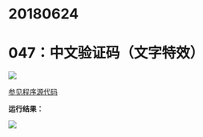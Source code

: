 # 20180624

# 047：中文验证码（文字特效）

<img src="http://image.renkaigis.com/keepcoding/2018062401.png">

<a href="https://github.com/renkaigis/KeepCoding/tree/master/2018/06/24" target="_blank">参见程序源代码</a>

**运行结果：**

<img src="http://image.renkaigis.com/keepcoding/2018062402.png">